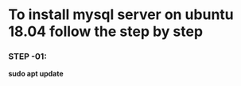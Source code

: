 # To install mysql server on ubuntu 18.04 follow the step by step

### STEP -01:
**sudo apt update**
